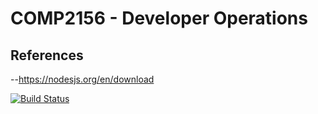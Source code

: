# COMP2156 - Developer Operations
## References
--https://nodesjs.org/en/download

[![Build Status](https://app.travis-ci.com/simarchaudhary/-COMP2156.svg?branch=main)](https://app.travis-ci.com/simarchaudhary/-COMP2156)
